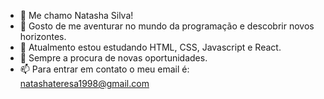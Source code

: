 - 👋 Me chamo Natasha Silva!
- 👀 Gosto de me aventurar no mundo da programação e descobrir novos horizontes.
- 🌱 Atualmento estou estudando HTML, CSS, Javascript e React.
- 💞️ Sempre a procura de novas oportunidades.
- 📫 Para entrar em contato o meu email é: natashateresa1998@gmail.com

<!---
teresaNTP/teresaNTP is a ✨ special ✨ repository because its `README.md` (this file) appears on your GitHub profile.
You can click the Preview link to take a look at your changes.
--->




